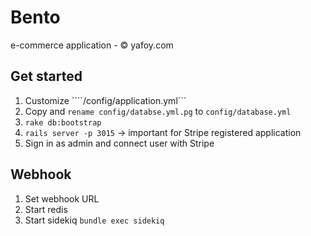 # Bento

e-commerce application - © yafoy.com

## Get started

1. Customize ````/config/application.yml```
2. Copy and ```rename config/databse.yml.pg``` to ```config/database.yml```
2. ````rake db:bootstrap````
3. ````rails server -p 3015```` -> important for Stripe registered application
4. Sign in as admin and connect user with Stripe

## Webhook

1. Set webhook URL
2. Start redis
3. Start sidekiq ```bundle exec sidekiq```
